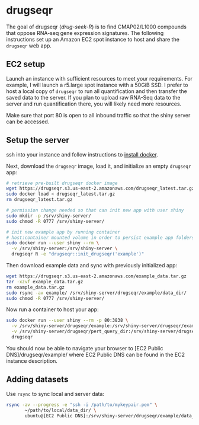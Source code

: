 # drugseqr

<!-- badges: start -->
<!-- badges: end -->

The goal of drugseqr (*drug-seek-R*) is to find CMAP02/L1000 compounds that oppose RNA-seq gene expression signatures. The following instructions set up an Amazon EC2 spot instance to host and share the `drugseqr` web app.

## EC2 setup

Launch an instance with sufficient resources to meet your requirements. For example, I will launch a r5.large spot instance with a 50GiB SSD. I prefer to host a local copy of `drugseqr` to run all quantification and then transfer the saved data to the server. If you plan to upload raw RNA-Seq data to the server and run quantification there, you will likely need more resources.

Make sure that port 80 is open to all inbound traffic so that the shiny server can be accessed.

## Setup the server


ssh into your instance and follow instructions to [install docker](https://docs.docker.com/install/).

Next, download the `drugseqr` image, load it, and initialize an empty `drugseqr` app:

```bash
# retrieve pre-built drugseqr docker image
wget https://drugseqr.s3.us-east-2.amazonaws.com/drugseqr_latest.tar.gz
sudo docker load < drugseqr_latest.tar.gz
rm drugseqr_latest.tar.gz

# permission change needed so that can init new app with user shiny
sudo mkdir -p /srv/shiny-server/
sudo chmod -R 0777 /srv/shiny-server/

# init new example app by running container
# host:container mounted volume in order to persist example app folders on host machine
sudo docker run --user shiny --rm \
  -v /srv/shiny-server:/srv/shiny-server \
  drugseqr R -e "drugseqr::init_drugseqr('example')"
```


Then download example data and sync with previously initialized app:

```bash
wget https://drugseqr.s3.us-east-2.amazonaws.com/example_data.tar.gz
tar -xzvf example_data.tar.gz
rm example_data.tar.gz
sudo rsync -av example/ /srv/shiny-server/drugseqr/example/data_dir/
sudo chmod -R 0777 /srv/shiny-server/
```

Now run a container to host your app:

```bash
sudo docker run --user shiny --rm -p 80:3838 \
  -v /srv/shiny-server/drugseqr/example:/srv/shiny-server/drugseqr/example \
  -v /srv/shiny-server/drugseqr/pert_query_dir:/srv/shiny-server/drugseqr/pert_query_dir \
  drugseqr
```

You should now be able to navigate your browser to  [EC2 Public DNS]/drugseqr/example/ where EC2 Public DNS can be found in the EC2 instance description.


## Adding datasets

Use `rsync` to sync local and server data:

```bash
rsync -av --progress -e "ssh -i /path/to/mykeypair.pem" \
       ~/path/to/local/data_dir/ \ 
       ubuntu@[EC2 Public DNS]:/srv/shiny-server/drugseqr/example/data_dir/
```
